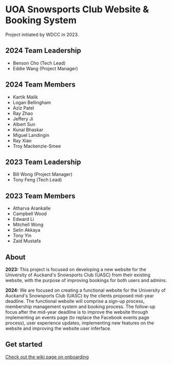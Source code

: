# UOA Snowsports Club Website & Booking System

Project initiated by WDCC in 2023.

## 2024 Team Leadership

- Benson Cho (Tech Lead)
- Eddie Wang (Project Manager)

## 2024 Team Members

- Kartik Malik
- Logan Bellingham
- Aziz Patel
- Ray Zhao
- Jeffery Ji
- Albert Sun
- Kunal Bhaskar
- Miguel Landingin
- Ray Xiao
- Troy Mackenzie-Smee

## 2023 Team Leadership

- Bill Wong (Project Manager)
- Tony Feng (Tech Lead)

## 2023 Team Members

- Atharva Arankalle
- Campbell Wood
- Edward Li
- Mitchell Wong
- Selin Akkaya
- Tony Yin
- Zaid Mustafa

## About

**2023:** This project is focused on developing a new website for the University of Auckand's Snowsports Club (UASC) from their existing website,
with the purpose of improving bookings for both users and admins.

**2024:** We are focused on creating a functional website for the University of Auckand's Snowsports Club (UASC) by the clients proposed mid-year deadline. The functional website will comprise a sign-up process, membership management system and booking process. The follow-up focus after the mid-year deadline is to improve the website through implementing an events page (to replace the Facebook events page process), user experience updates, implementing new features on the website and improving the website user inferface.

## Get started

[Check out the wiki page on onboarding](https://github.com/UoaWDCC/uasc-web/wiki/Onboarding)
